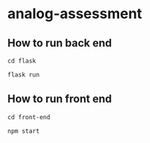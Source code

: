 # analog-assessment

## How to run back end

`cd flask`

`flask run`

## How to run front end

`cd front-end`

`npm start`
